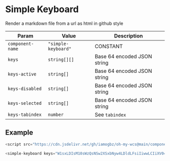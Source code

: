 # Simple Keyboard

Render a markdown file from a url as html in github style

| Param            | Value               | Description                 |
| ---------------- | ------------------- | --------------------------- |
| `component-name` | `"simple-keyboard"` | CONSTANT                    |
| `keys`           | `string[][]`        | Base 64 encoded JSON string |
| `keys-active`    | `string[]`          | Base 64 encoded JSON string |
| `keys-disabled`  | `string[]`          | Base 64 encoded JSON string |
| `keys-selected`  | `string[]`          | Base 64 encoded JSON string |
| `keys-tabindex`  | `number`            | See `tabindex`              |

## Example

```js
<script src="https://cdn.jsdelivr.net/gh/iamogbz/oh-my-wcs@main/components/simple-keyboard.js"></script>

<simple-keyboard keys="W1sxLDIsM10sWzQsNSw2XSxbNyw4LDldLFsiIiwwLCIiXV0=" keys-disabled="WzFd"></simple-keyboard>
```
